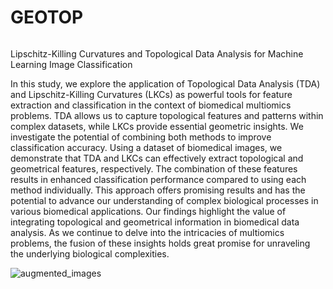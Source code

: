 # GEOTOP 
<p align="left">
  <a href="https://arxiv.org/abs/2311.16157">
    <img src="https://img.shields.io/badge/Doi-10.48550/arXiv.2311.16157-blue" alt="">
  </a>
</p>

Lipschitz-Killing Curvatures and Topological Data Analysis for Machine Learning Image Classification

In this study, we explore the application of Topological Data Analysis (TDA) and Lipschitz-Killing Curvatures (LKCs) as powerful tools for feature extraction and classification in the context of biomedical multiomics problems. TDA allows us to capture topological features and patterns within complex datasets, while LKCs provide essential geometric insights. We investigate the potential of combining both methods to improve classification accuracy. Using a dataset of biomedical images, we demonstrate that TDA and LKCs can effectively extract topological and geometrical features, respectively. The combination of these features results in enhanced classification performance compared to using each method individually. This approach offers promising results and has the potential to advance our understanding of complex biological processes in various biomedical applications. Our findings highlight the value of integrating topological and geometrical information in biomedical data analysis. As we continue to delve into the intricacies of multiomics problems, the fusion of these insights holds great promise for unraveling the underlying biological complexities.

![augmented_images](https://github.com/MorillaLab/MLITLKC/blob/main/Images/augmented_images.png)



